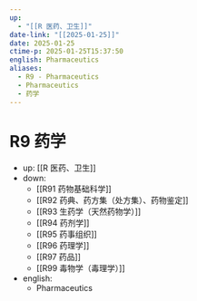 ```yaml
---
up:
  - "[[R 医药、卫生]]"
date-link: "[[2025-01-25]]"
date: 2025-01-25
ctime-p: 2025-01-25T15:37:50
english: Pharmaceutics
aliases:
  - R9 - Pharmaceutics
  - Pharmaceutics
  - 药学
---
```


# R9 药学

- up: [[R 医药、卫生]]
- down:
	- [[R91 药物基础科学]]
	- [[R92 药典、药方集（处方集）、药物鉴定]]
	- [[R93 生药学（天然药物学）]]
	- [[R94 药剂学]]
	- [[R95 药事组织]]
	- [[R96 药理学]]
	- [[R97 药品]]
	- [[R99 毒物学（毒理学）]]
- english:
	- Pharmaceutics
